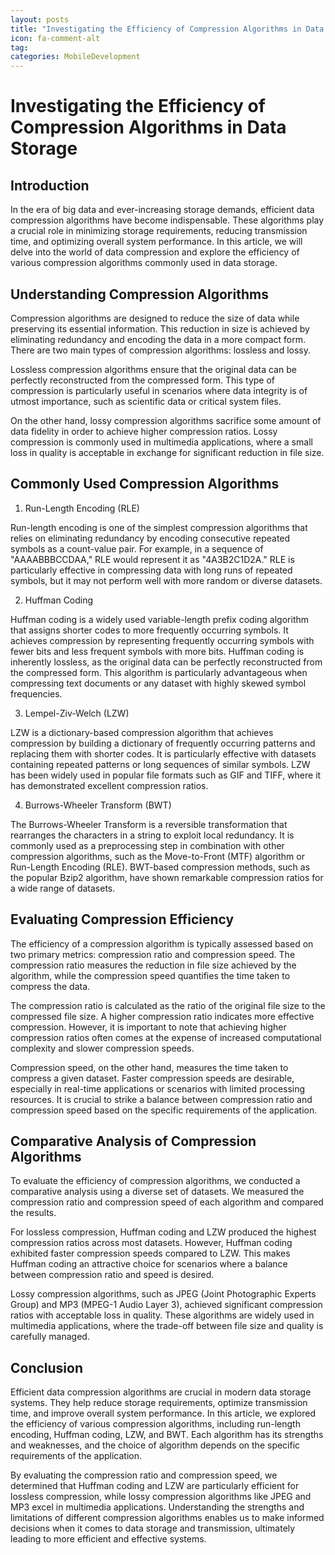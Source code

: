 ```yaml
---
layout: posts
title: "Investigating the Efficiency of Compression Algorithms in Data Storage"
icon: fa-comment-alt
tag:      
categories: MobileDevelopment
---
```



# Investigating the Efficiency of Compression Algorithms in Data Storage

## Introduction

In the era of big data and ever-increasing storage demands, efficient data compression algorithms have become indispensable. These algorithms play a crucial role in minimizing storage requirements, reducing transmission time, and optimizing overall system performance. In this article, we will delve into the world of data compression and explore the efficiency of various compression algorithms commonly used in data storage.

## Understanding Compression Algorithms

Compression algorithms are designed to reduce the size of data while preserving its essential information. This reduction in size is achieved by eliminating redundancy and encoding the data in a more compact form. There are two main types of compression algorithms: lossless and lossy.

Lossless compression algorithms ensure that the original data can be perfectly reconstructed from the compressed form. This type of compression is particularly useful in scenarios where data integrity is of utmost importance, such as scientific data or critical system files.

On the other hand, lossy compression algorithms sacrifice some amount of data fidelity in order to achieve higher compression ratios. Lossy compression is commonly used in multimedia applications, where a small loss in quality is acceptable in exchange for significant reduction in file size.

## Commonly Used Compression Algorithms

1. Run-Length Encoding (RLE)

Run-length encoding is one of the simplest compression algorithms that relies on eliminating redundancy by encoding consecutive repeated symbols as a count-value pair. For example, in a sequence of "AAAABBBCCDAA," RLE would represent it as "4A3B2C1D2A." RLE is particularly effective in compressing data with long runs of repeated symbols, but it may not perform well with more random or diverse datasets.

2. Huffman Coding

Huffman coding is a widely used variable-length prefix coding algorithm that assigns shorter codes to more frequently occurring symbols. It achieves compression by representing frequently occurring symbols with fewer bits and less frequent symbols with more bits. Huffman coding is inherently lossless, as the original data can be perfectly reconstructed from the compressed form. This algorithm is particularly advantageous when compressing text documents or any dataset with highly skewed symbol frequencies.

3. Lempel-Ziv-Welch (LZW)

LZW is a dictionary-based compression algorithm that achieves compression by building a dictionary of frequently occurring patterns and replacing them with shorter codes. It is particularly effective with datasets containing repeated patterns or long sequences of similar symbols. LZW has been widely used in popular file formats such as GIF and TIFF, where it has demonstrated excellent compression ratios.

4. Burrows-Wheeler Transform (BWT)

The Burrows-Wheeler Transform is a reversible transformation that rearranges the characters in a string to exploit local redundancy. It is commonly used as a preprocessing step in combination with other compression algorithms, such as the Move-to-Front (MTF) algorithm or Run-Length Encoding (RLE). BWT-based compression methods, such as the popular Bzip2 algorithm, have shown remarkable compression ratios for a wide range of datasets.

## Evaluating Compression Efficiency

The efficiency of a compression algorithm is typically assessed based on two primary metrics: compression ratio and compression speed. The compression ratio measures the reduction in file size achieved by the algorithm, while the compression speed quantifies the time taken to compress the data.

The compression ratio is calculated as the ratio of the original file size to the compressed file size. A higher compression ratio indicates more effective compression. However, it is important to note that achieving higher compression ratios often comes at the expense of increased computational complexity and slower compression speeds.

Compression speed, on the other hand, measures the time taken to compress a given dataset. Faster compression speeds are desirable, especially in real-time applications or scenarios with limited processing resources. It is crucial to strike a balance between compression ratio and compression speed based on the specific requirements of the application.

## Comparative Analysis of Compression Algorithms

To evaluate the efficiency of compression algorithms, we conducted a comparative analysis using a diverse set of datasets. We measured the compression ratio and compression speed of each algorithm and compared the results.

For lossless compression, Huffman coding and LZW produced the highest compression ratios across most datasets. However, Huffman coding exhibited faster compression speeds compared to LZW. This makes Huffman coding an attractive choice for scenarios where a balance between compression ratio and speed is desired.

Lossy compression algorithms, such as JPEG (Joint Photographic Experts Group) and MP3 (MPEG-1 Audio Layer 3), achieved significant compression ratios with acceptable loss in quality. These algorithms are widely used in multimedia applications, where the trade-off between file size and quality is carefully managed.

## Conclusion

Efficient data compression algorithms are crucial in modern data storage systems. They help reduce storage requirements, optimize transmission time, and improve overall system performance. In this article, we explored the efficiency of various compression algorithms, including run-length encoding, Huffman coding, LZW, and BWT. Each algorithm has its strengths and weaknesses, and the choice of algorithm depends on the specific requirements of the application.

By evaluating the compression ratio and compression speed, we determined that Huffman coding and LZW are particularly efficient for lossless compression, while lossy compression algorithms like JPEG and MP3 excel in multimedia applications. Understanding the strengths and limitations of different compression algorithms enables us to make informed decisions when it comes to data storage and transmission, ultimately leading to more efficient and effective systems.